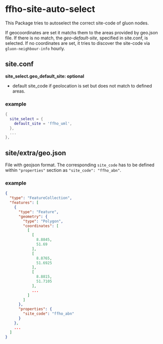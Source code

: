 ffho-site-auto-select
=====================

This Package tries to autoselect the correct site-code of gluon nodes.

If geocoordinates are set it matchs them to the areas provided by geo.json file.
If there is no match, the *geo-default-site*, specified in site.conf, is selected.
If no coordinates are set, it tries to discover the site-code via
`gluon-neighbour-info` hourly.

site.conf
---------

**site_select.geo_default_site: optional**
- default site_code if geolocation is set but does not match to defined areas.

### example
```lua
{
  site_select = {
    default_site = 'ffho_uml',
  },
  ...
},
```

site/extra/geo.json
-------------------

File with geojson format. The corresponding `site_code` has to be defined within
`"properties"` section as `"site_code": "ffho_abn"`.

### example
```json
{
  "type": "FeatureCollection",
  "features": [
    {
      "type": "Feature",
      "geometry": {
        "type": "Polygon",
        "coordinates": [
          [
            [
              8.8845,
              51.69
            ],
            [
              8.8765,
              51.6925
            ],
            [
              8.8815,
              51.7105
            ],
            ...
          ]
        ]
      },
      "properties": {
        "site_code": "ffho_abn"
      }
    },
    ...
  ]
}
```
